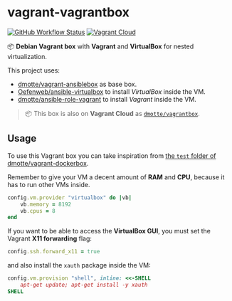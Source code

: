 # vagrant-vagrantbox

[![GitHub Workflow Status](https://img.shields.io/github/actions/workflow/status/dmotte/vagrant-vagrantbox/release.yml?branch=main&logo=github&style=flat-square)](https://github.com/dmotte/vagrant-vagrantbox/actions)
[![Vagrant Cloud](https://img.shields.io/badge/vagrant-dmotte/vagrantbox-blue?logo=vagrant&style=flat-square)](https://app.vagrantup.com/dmotte/boxes/vagrantbox)

:package: **Debian Vagrant box** with **Vagrant** and **VirtualBox** for nested virtualization.

This project uses:

- [dmotte/vagrant-ansiblebox](https://github.com/dmotte/vagrant-ansiblebox) as base box.
- [Oefenweb/ansible-virtualbox](https://github.com/Oefenweb/ansible-virtualbox) to install _VirtualBox_ inside the VM.
- [dmotte/ansible-role-vagrant](https://github.com/dmotte/ansible-role-vagrant) to install _Vagrant_ inside the VM.

> :package: This box is also on **Vagrant Cloud** as [`dmotte/vagrantbox`](https://app.vagrantup.com/dmotte/boxes/vagrantbox).

## Usage

To use this Vagrant box you can take inspiration from [the `test` folder of dmotte/vagrant-dockerbox](https://github.com/dmotte/vagrant-dockerbox/tree/main/test).

Remember to give your VM a decent amount of **RAM** and **CPU**, because it has to run other VMs inside.

```ruby
config.vm.provider "virtualbox" do |vb|
    vb.memory = 8192
    vb.cpus = 8
end
```

If you want to be able to access the **VirtualBox GUI**, you must set the Vagrant **X11 forwarding** flag:

```ruby
config.ssh.forward_x11 = true
```

and also install the `xauth` package inside the VM:

```ruby
config.vm.provision "shell", inline: <<-SHELL
    apt-get update; apt-get install -y xauth
SHELL
```
